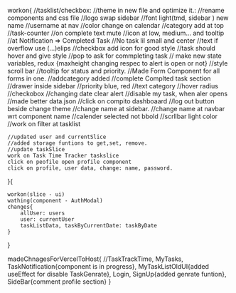 workon{
//tasklist/checkbox:
//theme in new file and optimize it.:
//rename components and css file
//logo swap sidebar
//font light(tmd, sidebar ) new name
//username at nav
//color change on calendar
//category add at top
//task-counter
//on complete text mute
//icon at low, medium... and tooltip
//at Notification => Completed Task
//No task lil small and center
//text if overflow use (...)elips
//checkbox add icon for good style
//task should hover and give style
//pop to ask for commpleting task // make new state variables, redux
{maxheight changing respec to alert is open or not}
//style scroll bar
//tooltip for status and priority.
//Made Form Component for all forms in one.
//addcategory added
//complete Complted task section
//drawer inside sidebar
//priority blue, red
//text category
//hover radius
//checkobox
//changing date clear alert
//disable my task, when aler opens
//made better data.json
//click on compito dashboaard
//log out button beside change theme
//change name at sidebar.
//change name at navbar wrt component name
//calender selected not bbold
//scrllbar light color
//work on filter at tasklist

    //updated user and currentSlice
    //added storage funtions to get,set, remove.
    //update taskSlice
    work on Task Time Tracker taskslice
    click on peofile open profile component
    click on profile, user data, change: name, password.

}{

    workon(slice - ui)
    wathing(component - AuthModal)
    changes{
        allUser: users
        user: currentUser
        taskListData, taskByCurrentDate: taskByDate
    }

}

madeChnagesForVercelToHost{
//TaskTrackTime, MyTasks, TaskNotification{component is in progress}, MyTaskListOldUI{added useEffect for disable TaskGenrate},
Login, SignUp{added genrate funtion},
SideBar{comment profile section}
}
